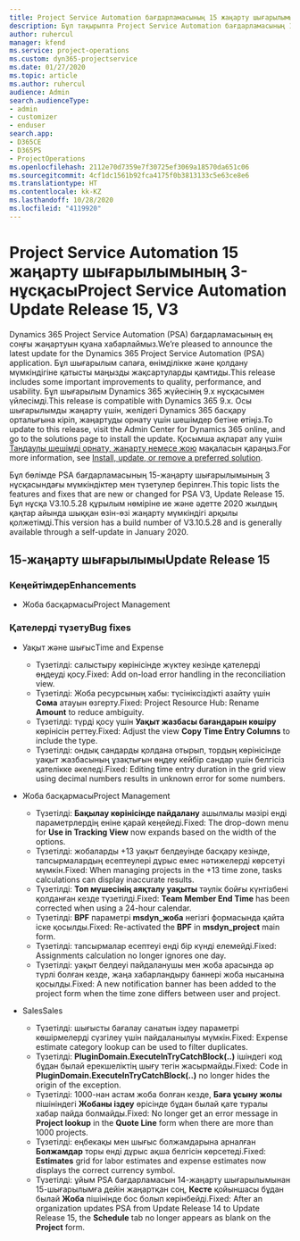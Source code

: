 ```yaml
---
title: Project Service Automation бағдарламасының 15 жаңарту шығарылымы 3-нұсқасындағы жаңалықтар немесе өзгерістер
description: Бұл тақырыпта Project Service Automation бағдарламасының 15-жаңарту шығарылымының 3 нұсқасындағы жаңалықтар туралы ақпарат беріледі.
author: ruhercul
manager: kfend
ms.service: project-operations
ms.custom: dyn365-projectservice
ms.date: 01/27/2020
ms.topic: article
ms.author: ruhercul
audience: Admin
search.audienceType:
- admin
- customizer
- enduser
search.app:
- D365CE
- D365PS
- ProjectOperations
ms.openlocfilehash: 2112e70d7359e7f30725ef3069a18570da651c06
ms.sourcegitcommit: 4cf1dc1561b92fca4175f0b3813133c5e63ce8e6
ms.translationtype: HT
ms.contentlocale: kk-KZ
ms.lasthandoff: 10/28/2020
ms.locfileid: "4119920"
---
```

# <a name="project-service-automation-update-release-15-v3"></a><span data-ttu-id="bc892-103">Project Service Automation 15 жаңарту шығарылымының 3-нұсқасы</span><span class="sxs-lookup"><span data-stu-id="bc892-103">Project Service Automation Update Release 15, V3</span></span>

<span data-ttu-id="bc892-104">Dynamics 365 Project Service Automation (PSA) бағдарламасының ең соңғы жаңартуын қуана хабарлаймыз.</span><span class="sxs-lookup"><span data-stu-id="bc892-104">We’re pleased to announce the latest update for the Dynamics 365 Project Service Automation (PSA) application.</span></span> <span data-ttu-id="bc892-105">Бұл шығарылым сапаға, өнімділікке және қолдану мүмкіндігіне қатысты маңызды жақсартуларды қамтиды.</span><span class="sxs-lookup"><span data-stu-id="bc892-105">This release includes some important improvements to quality, performance, and usability.</span></span> <span data-ttu-id="bc892-106">Бұл шығарылым Dynamics 365 жүйесінің 9.x нұсқасымен үйлесімді.</span><span class="sxs-lookup"><span data-stu-id="bc892-106">This release is compatible with Dynamics 365 9.x.</span></span> <span data-ttu-id="bc892-107">Осы шығарылымды жаңарту үшін, желідегі Dynamics 365 басқару орталығына кіріп, жаңартуды орнату үшін шешімдер бетіне өтіңіз.</span><span class="sxs-lookup"><span data-stu-id="bc892-107">To update to this release, visit the Admin Center for Dynamics 365 online, and go to the solutions page to install the update.</span></span> <span data-ttu-id="bc892-108">Қосымша ақпарат алу үшін [Таңдаулы шешімді орнату, жаңарту немесе жою](https://docs.microsoft.com/power-platform/admin/install-remove-preferred-solution) мақаласын қараңыз.</span><span class="sxs-lookup"><span data-stu-id="bc892-108">For more information, see [Install, update, or remove a preferred solution](https://docs.microsoft.com/power-platform/admin/install-remove-preferred-solution).</span></span>

<span data-ttu-id="bc892-109">Бұл бөлімде PSA бағдарламасының 15-жаңарту шығарылымының 3 нұсқасындағы мүмкіндіктер мен түзетулер берілген.</span><span class="sxs-lookup"><span data-stu-id="bc892-109">This topic lists the features and fixes that are new or changed for PSA V3, Update Release 15.</span></span> <span data-ttu-id="bc892-110">Бұл нұсқа V3.10.5.28 құрылым нөміріне ие және әдетте 2020 жылдың қаңтар айында шыққан өзін-өзі жаңарту мүмкіндігі арқылы қолжетімді.</span><span class="sxs-lookup"><span data-stu-id="bc892-110">This version has a build number of V3.10.5.28 and is generally available through a self-update in January 2020.</span></span>

## <a name="update-release-15"></a><span data-ttu-id="bc892-111">15-жаңарту шығарылымы</span><span class="sxs-lookup"><span data-stu-id="bc892-111">Update Release 15</span></span> 

### <a name="enhancements"></a><span data-ttu-id="bc892-112">Кеңейтімдер</span><span class="sxs-lookup"><span data-stu-id="bc892-112">Enhancements</span></span>

- <span data-ttu-id="bc892-113">Жоба басқармасы</span><span class="sxs-lookup"><span data-stu-id="bc892-113">Project Management</span></span>

### <a name="bug-fixes"></a><span data-ttu-id="bc892-114">Қателерді түзету</span><span class="sxs-lookup"><span data-stu-id="bc892-114">Bug fixes</span></span>

- <span data-ttu-id="bc892-115">Уақыт және шығыс</span><span class="sxs-lookup"><span data-stu-id="bc892-115">Time and Expense</span></span>

  - <span data-ttu-id="bc892-116">Түзетілді: салыстыру көрінісінде жүктеу кезінде қателерді өңдеуді қосу.</span><span class="sxs-lookup"><span data-stu-id="bc892-116">Fixed: Add on-load error handling in the reconciliation view.</span></span>
  - <span data-ttu-id="bc892-117">Түзетілді: Жоба ресурсының хабы: түсініксіздікті азайту үшін **Сома** атауын өзгерту.</span><span class="sxs-lookup"><span data-stu-id="bc892-117">Fixed: Project Resource Hub: Rename **Amount** to reduce ambiguity.</span></span>
  - <span data-ttu-id="bc892-118">Түзетілді: түрді қосу үшін **Уақыт жазбасы бағандарын көшіру** көрінісін реттеу.</span><span class="sxs-lookup"><span data-stu-id="bc892-118">Fixed: Adjust the view **Copy Time Entry Columns** to include the type.</span></span>
  - <span data-ttu-id="bc892-119">Түзетілді: ондық сандарды қолдана отырып, тордың көрінісінде уақыт жазбасының ұзақтығын өңдеу кейбір сандар үшін белгісіз қателікке әкеледі.</span><span class="sxs-lookup"><span data-stu-id="bc892-119">Fixed: Editing time entry duration in the grid view using decimal numbers results in unknown error for some numbers.</span></span>

- <span data-ttu-id="bc892-120">Жоба басқармасы</span><span class="sxs-lookup"><span data-stu-id="bc892-120">Project Management</span></span>

  - <span data-ttu-id="bc892-121">Түзетілді: **Бақылау көрінісінде пайдалану** ашылмалы мәзірі енді параметрлердің еніне қарай кеңейеді.</span><span class="sxs-lookup"><span data-stu-id="bc892-121">Fixed: The drop-down menu for **Use in Tracking View** now expands based on the width of the options.</span></span>
  - <span data-ttu-id="bc892-122">Түзетілді: жобаларды +13 уақыт белдеуінде басқару кезінде, тапсырмалардың есептеулері дұрыс емес нәтижелерді көрсетуі мүмкін.</span><span class="sxs-lookup"><span data-stu-id="bc892-122">Fixed: When managing projects in the +13 time zone, tasks calculations can display inaccurate results.</span></span>
  - <span data-ttu-id="bc892-123">Түзетілді: **Топ мүшесінің аяқталу уақыты** тәулік бойғы күнтізбені қолданған кезде түзетілді.</span><span class="sxs-lookup"><span data-stu-id="bc892-123">Fixed: **Team Member End Time** has been corrected when using a 24-hour calendar.</span></span>
  - <span data-ttu-id="bc892-124">Түзетілді: **BPF** параметрі **msdyn_жоба** негізгі формасында қайта іске қосылды.</span><span class="sxs-lookup"><span data-stu-id="bc892-124">Fixed: Re-activated the **BPF** in **msdyn_project** main form.</span></span>
  - <span data-ttu-id="bc892-125">Түзетілді: тапсырмалар есептеуі енді бір күнді елемейді.</span><span class="sxs-lookup"><span data-stu-id="bc892-125">Fixed: Assignments calculation no longer ignores one day.</span></span>
  - <span data-ttu-id="bc892-126">Түзетілді: уақыт белдеуі пайдаланушы мен жоба арасында әр түрлі болған кезде, жаңа хабарландыру баннері жоба нысанына қосылды.</span><span class="sxs-lookup"><span data-stu-id="bc892-126">Fixed: A new notification banner has been added to the project form when the time zone differs between user and project.</span></span>

- <span data-ttu-id="bc892-127">Sales</span><span class="sxs-lookup"><span data-stu-id="bc892-127">Sales</span></span>

  - <span data-ttu-id="bc892-128">Түзетілді: шығысты бағалау санатын іздеу параметрі көшірмелерді сүзгілеу үшін пайдаланылуы мүмкін.</span><span class="sxs-lookup"><span data-stu-id="bc892-128">Fixed: Expense estimate category lookup can be used to filter duplicates.</span></span>
  - <span data-ttu-id="bc892-129">Түзетілді: **PluginDomain.ExecuteInTryCatchBlock(..)** ішіндегі код бұдан былай ерекшеліктің шығу тегін жасырмайды.</span><span class="sxs-lookup"><span data-stu-id="bc892-129">Fixed: Code in **PluginDomain.ExecuteInTryCatchBlock(..)** no longer hides the origin of the exception.</span></span>
  - <span data-ttu-id="bc892-130">Түзетілді: 1000-нан астам жоба болған кезде, **Баға ұсыну жолы** пішініндегі **Жобаны іздеу** өрісінде бұдан былай қате туралы хабар пайда болмайды.</span><span class="sxs-lookup"><span data-stu-id="bc892-130">Fixed: No longer get an error message in **Project lookup** in the **Quote Line** form when there are more than 1000 projects.</span></span>
  - <span data-ttu-id="bc892-131">Түзетілді: еңбекақы мен шығыс болжамдарына арналған **Болжамдар** торы енді дұрыс ақша белгісін көрсетеді.</span><span class="sxs-lookup"><span data-stu-id="bc892-131">Fixed: **Estimates** grid for labor estimates and expense estimates now displays the correct currency symbol.</span></span>
  - <span data-ttu-id="bc892-132">Түзетілді: ұйым PSA бағдарламасын 14-жаңарту шығарылымынан 15-шығарылымға дейін жаңартқан соң, **Кесте** қойыншасы бұдан былай **Жоба** пішінінде бос болып көрінбейді.</span><span class="sxs-lookup"><span data-stu-id="bc892-132">Fixed: After an organization updates PSA from Update Release 14 to Update Release 15, the **Schedule** tab no longer appears as blank on the **Project** form.</span></span>
